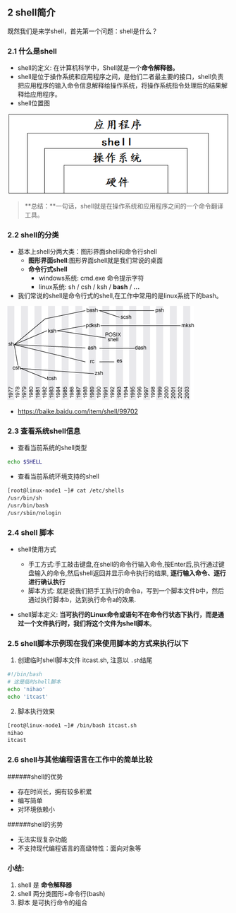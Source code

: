 ## 2 shell简介

既然我们是来学shell，首先第一个问题：shell是什么？

### 2.1 什么是shell

- shell的定义: 在计算机科学中，Shell就是一个**命令解释器。**
- shell是位于操作系统和应用程序之间，是他们二者最主要的接口，shell负责把应用程序的输入命令信息解释给操作系统，将操作系统指令处理后的结果解释给应用程序。
- shell位置图

![clip_imag_px_2](/images/clip_imag_px_2.png)

>  **总结：**一句话，shell就是在操作系统和应用程序之间的一个命令翻译工具。



### 2.2 shell的分类

- 基本上shell分两大类：图形界面shell和命令行shell　
  - **图形界面shell**:图形界面shell就是我们常说的桌面　　
  - **命令行式shell**
    - windows系统: cmd.exe     命令提示字符
    - linux系统: sh / csh / ksh / **bash** / **...**
- 我们常说的shell是命令行式的shell,在工作中常用的是linux系统下的bash。

![clip_image_px_3](/images/clip_image_px_3.png)
- https://baike.baidu.com/item/shell/99702


### 2.3 查看系统shell信息

- 查看当前系统的shell类型

```bash
echo $SHELL
```

- 查看当前系统环境支持的shell

```bash
[root@linux-node1 ~]# cat /etc/shells
/usr/bin/sh
/usr/bin/bash
/usr/sbin/nologin
```


### 2.4 shell 脚本
- shell使用方式
  - 手工方式:手工敲击键盘,在shell的命令行输入命令,按Enter后,执行通过键盘输入的命令,然后shell返回并显示命令执行的结果, **逐行输入命令、逐行进行确认执行**
  - 脚本方式: 就是说我们把手工执行的命令a，写到一个脚本文件b中，然后通过执行脚本b，达到执行命令a的效果.

- shell脚本定义: **当可执行的Linux命令或语句不在命令行状态下执行，而是通过一个文件执行时，我们将这个文件为shell脚本**。



### 2.5 shell脚本示例现在我们来使用脚本的方式来执行以下

1. 创建临时shell脚本文件 itcast.sh, 注意以 `.sh`结尾
```bash
#!/bin/bash
# 这是临时shell脚本
echo 'nihao'
echo 'itcast'
```
2. 脚本执行效果

```bash
[root@linux-node1 ~]# /bin/bash itcast.sh
nihao
itcast
```

### 2.6 shell与其他编程语言在工作中的简单比较
######shell的优势

- 存在时间长，拥有较多积累
- 编写简单
- 对环境依赖小

######shell的劣势

- 无法实现复杂功能
- 不支持现代编程语言的高级特性：面向对象等

### 小结:

1. shell 是 **命令解释器**
2. shell 两分类图形+命令行(bash)
3. 脚本 是可执行命令的组合
